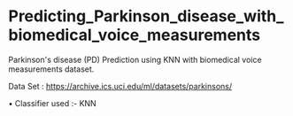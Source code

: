 # Predicting_Parkinson_disease_with_biomedical_voice_measurements
Parkinson's disease (PD) Prediction using KNN with biomedical voice measurements dataset.

Data Set :
https://archive.ics.uci.edu/ml/datasets/parkinsons/

• Classifier used :- KNN
